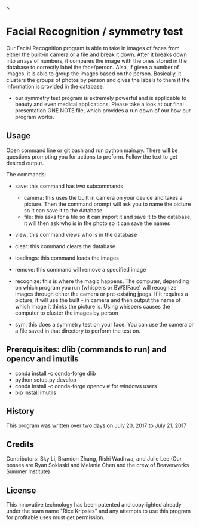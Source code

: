 
<content> <
# Facial Recognition / symmetry test
Our Facial Recognition program is able to take in images of faces from either the built-in camera or a file and break it down. After it breaks down into arrays of numbers, it compares the image with the ones stored in the database to correctly label the face/person.  Also, if given a number of images, it is able to group the images based on the person.  Basically, it clusters the groups of photos by person and gives the labels to them if the information is provided in the database. 
- our symmetry test program is extremely powerful and is applicable to beauty and even medical applications. Please take a look at our final presentation ONE NOTE file, which provides a run down of our how our program works.
## Usage
Open command line or git bash and run python main.py.  There will be questions prompting you for actions to preform.  Follow the text to get desired output.  

The commands: 
 - save: this command has two subcommands
 	- camera: this uses the built in camera on your device and takes a picture.  Then the command prompt will ask you to name the picture so it can save it to the database
 	- file: this asks for a file so it can import it and save it to the database, it will then ask who is in the photo so it can save the names

 - view: this command views who is in the database
 - clear: this command clears the database
 - loadimgs: this command loads the images
 - remove: this command will remove a specified image 
 - recognize: this is where the magic happens.  The computer, depending on which program you run (whispers or BWSIFace) will recognize images through either the camera or pre-existing jpegs.  If it requires a picture, it will use the built - in camera and then output the name of which image it thinks the picture is.  Using whispers causes the computer to cluster the images by person
 - sym: this does a symmetry test on your face. You can use the camera or a file saved in that directory to perform the test on.

## Prerequisites: dlib (commands to run) and opencv and imutils
- conda install -c conda-forge dlib
- python setup.py develop
- conda install -c conda-forge opencv # for windows users
- pip install imutils

## History
This program was written over two days on July 20, 2017 to July 21, 2017
## Credits
Contributors: Sky Li, Brandon Zhang, Rishi Wadhwa, and Julie Lee (Our bosses are Ryan Soklaski and Melanie Chen and the crew of Beaverworks Summer Institute)
## License
This innovative technology has been patented and copyrighted already under the team name "Rice Kripsies" and any attempts to use this program for profitable uses must get permission.  
> 
</content>
 

